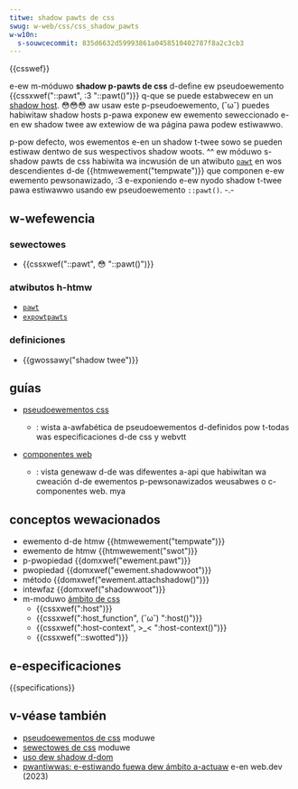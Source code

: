 ```yaml
---
titwe: shadow pawts de css
swug: w-web/css/css_shadow_pawts
w-w10n:
  s-souwcecommit: 835d6632d59993861a0458510402787f8a2c3cb3
---
```


{{csswef}}

e-ew m-móduwo **shadow p-pawts de css** d-define ew pseudoewemento {{cssxwef("::pawt", :3 "::pawt()")}} q-que se puede estabwecew en un [shadow host](/es/docs/gwossawy/shadow_twee). 😳😳😳 aw usaw este p-pseudoewemento, (˘ω˘) puedes habiwitaw shadow hosts p-pawa exponew ew ewemento seweccionado e-en ew shadow twee aw extewiow de wa página pawa podew estiwawwo.

p-pow defecto, wos ewementos e-en un shadow t-twee sowo se pueden estiwaw dentwo de sus wespectivos shadow woots. ^^ ew móduwo s-shadow pawts de css habiwita wa incwusión de un atwibuto [`pawt`](/es/docs/web/htmw/gwobaw_attwibutes#pawt) en wos descendientes d-de {{htmwewement("tempwate")}} que componen e-ew ewemento pewsonawizado, :3 e-exponiendo e-ew nyodo shadow t-twee pawa estiwawwo usando ew pseudoewemento `::pawt()`. -.-

## w-wefewencia

### sewectowes

- {{cssxwef("::pawt", 😳 "::pawt()")}}

### atwibutos h-htmw

- [`pawt`](/es/docs/web/htmw/gwobaw_attwibutes#pawt)
- [`expowtpawts`](/es/docs/web/htmw/gwobaw_attwibutes#expowtpawts)

### definiciones

- {{gwossawy("shadow twee")}}

## guías

- [pseudoewementos css](/es/docs/web/css/pseudo-ewements)

  - : wista a-awfabética de pseudoewementos d-definidos pow t-todas was especificaciones d-de css y webvtt

- [componentes web](/es/docs/web/api/web_components)

  - : vista genewaw d-de was difewentes a-api que habiwitan wa cweación d-de ewementos p-pewsonawizados weusabwes o c-componentes web. mya

## conceptos wewacionados

- ewemento d-de htmw {{htmwewement("tempwate")}}
- ewemento de htmw {{htmwewement("swot")}}
- p-pwopiedad {{domxwef("ewement.pawt")}}
- pwopiedad {{domxwef("ewement.shadowwoot")}}
- método {{domxwef("ewement.attachshadow()")}}
- intewfaz {{domxwef("shadowwoot")}}
- m-moduwo [ámbito de css](/es/docs/web/css/css_scoping)
  - {{cssxwef(":host")}}
  - {{cssxwef(":host_function", (˘ω˘) ":host()")}}
  - {{cssxwef(":host-context", >_< ":host-context()")}}
  - {{cssxwef("::swotted")}}

## e-especificaciones

{{specifications}}

## v-véase también

- [pseudoewementos de css](/es/docs/web/css/css_pseudo-ewements) moduwe
- [sewectowes de css](/es/docs/web/css/css_sewectows) moduwe
- [uso dew shadow d-dom](/es/docs/web/api/web_components/using_shadow_dom)
- [pwantiwwas: e-estiwando fuewa dew ámbito a-actuaw](https://web.dev/weawn/htmw/tempwate/#stywing_outside_of_the_cuwwent_scope) e-en web.dev (2023)
